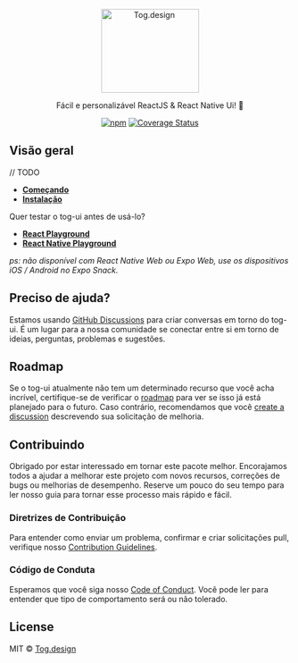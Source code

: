 <p align="center">
  <a href="https://tog.dev">
    <img src="https://tog.design/_nuxt/img/985fce3.svg" height="150" width="175" alt="Tog.design" />
  </a>
</p>

<p align="center">Fácil e personalizável ReactJS & React Native Ui! 🚀</p>

<div align="center">

[![npm](https://img.shields.io/npm/v/@tog-ui/web.svg?color=%238257E5&style=for-the-badge)](https://www.npmjs.com/package/@top-ui/core)<space><space>
[![Coverage Status](https://img.shields.io/coveralls/github/tog-design/tog-ui?color=8257E5&style=for-the-badge)](https://coveralls.io/github/tog-design/tog-ui?branch=master)
</div>

## Visão geral

// TODO

- **[Começando](https://tog.dev/quick-start)**
- **[Instalação](https://tog.dev/installation)**

Quer testar o tog-ui antes de usá-lo?

- **[React Playground](https://codesandbox.io/)**
- **[React Native Playground](https://snack.expo.io/)**

_ps: não disponível com React Native Web ou Expo Web, use os dispositivos iOS / Android no Expo Snack._

## Preciso de ajuda?

Estamos usando [GitHub Discussions](https://github.com/tog-design/tog-ui/discussions) para criar conversas em torno do tog-ui. É um lugar para a nossa comunidade se conectar entre si em torno de ideias, perguntas, problemas e sugestões.

## Roadmap

Se o tog-ui atualmente não tem um determinado recurso que você acha incrível, certifique-se de verificar o [roadmap](https://www.notion.so/) para ver se isso já está planejado para o futuro. Caso contrário, recomendamos que você [create a discussion](https://github.com/tog-design/tog-ui/discussions/new?category=ideas) descrevendo sua solicitação de melhoria.

## Contribuindo

Obrigado por estar interessado em tornar este pacote melhor. Encorajamos todos a ajudar a melhorar este projeto com novos recursos, correções de bugs ou melhorias de desempenho. Reserve um pouco do seu tempo para ler nosso guia para tornar esse processo mais rápido e fácil.

### Diretrizes de Contribuição

Para entender como enviar um problema, confirmar e criar solicitações pull, verifique nosso [Contribution Guidelines](/.github/CONTRIBUTING.md).

### Código de Conduta

Esperamos que você siga nosso [Code of Conduct](/.github/CODE_OF_CONDUCT.md). Você pode ler para entender que tipo de comportamento será ou não tolerado.

## License

MIT © [Tog.design](https://github.com/tog-design)
